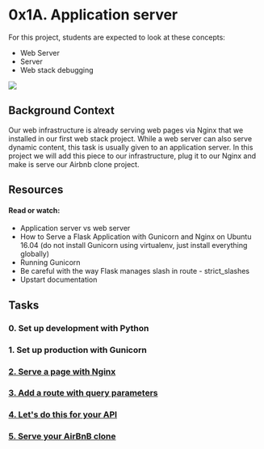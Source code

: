 # 0x1A. Application server

For this project, students are expected to look at these concepts:

* Web Server
* Server
* Web stack debugging

![](https://cdn.educba.com/academy/wp-content/uploads/2019/04/What-is-Application-Server-1.jpg)

## Background Context

Our web infrastructure is already serving web pages via Nginx that we installed in our first web stack project. While a web server can also serve dynamic content, this task is usually given to an application server. In this project we will add this piece to our infrastructure, plug it to our Nginx and make is serve our Airbnb clone project.

## Resources
#### Read or watch:

* Application server vs web server
* How to Serve a Flask Application with Gunicorn and Nginx on Ubuntu 16.04 (do not install Gunicorn using virtualenv, just install everything globally)
* Running Gunicorn
* Be careful with the way Flask manages slash in route - strict_slashes
* Upstart documentation

## Tasks

### 0. Set up development with Python
### 1. Set up production with Gunicorn
### [2. Serve a page with Nginx](./2-app_server-nginx_config)
### [3. Add a route with query parameters](./3-app_server-nginx_config)
### [4. Let's do this for your API](./4-app_server-nginx_config)
### [5. Serve your AirBnB clone](./5-app_server-nginx_config)